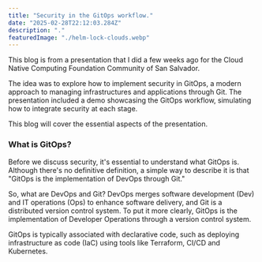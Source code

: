 ```yaml
---
title: "Security in the GitOps workflow."
date: "2025-02-28T22:12:03.284Z"
description: "."
featuredImage: "./helm-lock-clouds.webp"
---
```


This blog is from a presentation that I did a few weeks ago for the Cloud Native Computing Foundation Community of San Salvador. 

The idea was to explore how to implement security in GitOps, a modern approach to managing infrastructures and applications through Git. The presentation included a demo showcasing the GitOps workflow, simulating how to integrate security at each stage.

This blog will cover the essential aspects of the presentation.

### What is GitOps?

Before we discuss security, it's essential to understand what GitOps is. Although there's no definitive definition, a simple way to describe it is that "GitOps is the implementation of DevOps through Git."

So, what are DevOps and Git? DevOps merges software development (Dev) and IT operations (Ops) to enhance software delivery, and Git is a distributed version control system. To put it more clearly, GitOps is the implementation of Developer Operations through a version control system.

GitOps is typically associated with declarative code, such as deploying infrastructure as code (IaC) using tools like Terraform, CI/CD and Kubernetes.